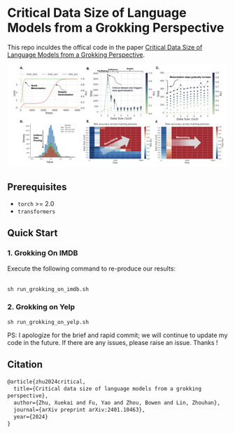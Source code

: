 # Critical Data Size of Language Models from a Grokking Perspective

This repo inculdes the offical code in the paper [Critical Data Size of Language Models from a Grokking Perspective](https://arxiv.org/pdf/2401.10463.pdf).

![Main_figure](figures/figure-1.png)

## Prerequisites

- `torch` >= 2.0
- `transformers`


## Quick Start

### 1. Grokking On IMDB

Execute the following command to re-produce our results: 

```shell

sh run_grokking_on_imdb.sh

```


### 2. Grokking on Yelp 


```shell
sh run_grokking_on_yelp.sh
```

PS: I apologize for the brief and rapid commit; we will continue to update my code in the future. If there are any issues, please raise an issue. Thanks !

## Citation
```shell
@article{zhu2024critical,
  title={Critical data size of language models from a grokking perspective},
  author={Zhu, Xuekai and Fu, Yao and Zhou, Bowen and Lin, Zhouhan},
  journal={arXiv preprint arXiv:2401.10463},
  year={2024}
}
```